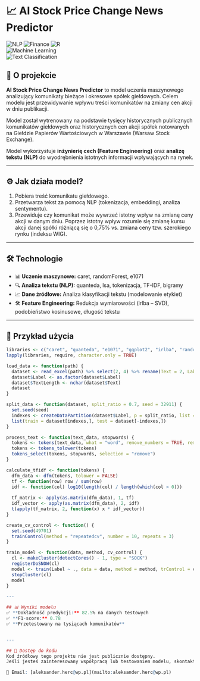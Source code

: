 # 📈 AI Stock Price Change News Predictor

![NLP](https://img.shields.io/badge/NLP-yellow)
![Finance](https://img.shields.io/badge/Finance-green)
![R](https://img.shields.io/badge/R-blue)  
![Machine Learning](https://img.shields.io/badge/Machine%20Learning-blue)  
![Text Classification](https://img.shields.io/badge/Text%20Classification-orange)  


## 🧠 O projekcie
**AI Stock Price Change News Predictor** to model uczenia maszynowego analizujący komunikaty bieżące i okresowe spółek giełdowych. Celem modelu jest przewidywanie wpływu treści komunikatów na zmiany cen akcji w dniu publikacji.

Model został wytrenowany na podstawie tysięcy historycznych publicznych komunikatów giełdowych oraz historycznych cen akcji spółek notowanych na Giełdzie Papierów Wartościowych w Warszawie (Warsaw Stock Exchange). 

Model wykorzystuje **inżynierię cech (Feature Engineering)** oraz **analizę tekstu (NLP)** do wyodrębnienia istotnych informacji wpływających na rynek.

---

## ⚙️ Jak działa model?
1. Pobiera treść komunikatu giełdowego.
2. Przetwarza tekst za pomocą NLP (tokenizacja, embeddingi, analiza sentymentu).
3. Przewiduje czy komunikat może wywrzeć istotny wpływ na zmianę ceny akcji w danym dniu. Poprzez istotny wpływ rozumie się zmianę kursu akcji danej spółki różniącą się o 0,75% vs. zmiana ceny tzw. szerokiego rynku (indeksu WIG).

---

## 🛠 Technologie
- 📊 **Uczenie maszynowe:** caret, randomForest, e1071
- 🔍 **Analiza tekstu (NLP):** quanteda, lsa, tokenizacja, TF-IDF, bigramy
- 📈 **Dane źródłowe:** Analiza klasyfikacji tekstu (modelowanie etykiet)
- 🛠 **Feature Engineering:** Redukcja wymiarowości (irlba – SVD), podobieństwo kosinusowe, długość tekstu


---

## 📌 Przykład użycia

```R
libraries <- c("caret", "quanteda", "e1071", "ggplot2", "irlba", "randomForest", "dplyr", "readxl", "doSNOW", "lsa")
lapply(libraries, require, character.only = TRUE)

load_data <- function(path) {
  dataset <- read_excel(path) %>% select(2, 4) %>% rename(Text = 2, Label = 4)
  dataset$Label <- as.factor(dataset$Label)
  dataset$TextLength <- nchar(dataset$Text)
  dataset
}

split_data <- function(dataset, split_ratio = 0.7, seed = 32911) {
  set.seed(seed)
  indexes <- createDataPartition(dataset$Label, p = split_ratio, list = FALSE)
  list(train = dataset[indexes,], test = dataset[-indexes,])
}

process_text <- function(text_data, stopwords) {
  tokens <- tokens(text_data, what = "word", remove_numbers = TRUE, remove_punct = TRUE, remove_symbols = TRUE, remove_hyphens = TRUE)
  tokens <- tokens_tolower(tokens)
  tokens_select(tokens, stopwords, selection = "remove")
}

calculate_tfidf <- function(tokens) {
  dfm_data <- dfm(tokens, tolower = FALSE)
  tf <- function(row) row / sum(row)
  idf <- function(col) log10(length(col) / length(which(col > 0)))
  
  tf_matrix <- apply(as.matrix(dfm_data), 1, tf)
  idf_vector <- apply(as.matrix(dfm_data), 2, idf)
  t(apply(tf_matrix, 2, function(x) x * idf_vector))
}

create_cv_control <- function() {
  set.seed(49701)
  trainControl(method = "repeatedcv", number = 10, repeats = 3)
}

train_model <- function(data, method, cv_control) {
  cl <- makeCluster(detectCores() - 1, type = "SOCK")
  registerDoSNOW(cl)
  model <- train(Label ~ ., data = data, method = method, trControl = cv_control, tuneLength = 7)
  stopCluster(cl)
  model
}

---

## 📊 Wyniki modelu
✅ **Dokładność predykcji:** 82.5% na danych testowych  
✅ **F1-score:** 0.78  
✅ **Przetestowany na tysiącach komunikatów**  


---

## 📜 Dostęp do kodu
Kod źródłowy tego projektu nie jest publicznie dostępny.  
Jeśli jesteś zainteresowany współpracą lub testowaniem modelu, skontaktuj się ze mną:  

📧 Email: [aleksander.herc@wp.pl](mailto:aleksander.herc@wp.pl) 

